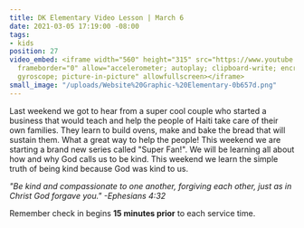 ```yaml
---
title: DK Elementary Video Lesson | March 6
date: 2021-03-05 17:19:00 -08:00
tags:
- kids
position: 27
video_embed: <iframe width="560" height="315" src="https://www.youtube.com/embed/05opzbKDuaE"
  frameborder="0" allow="accelerometer; autoplay; clipboard-write; encrypted-media;
  gyroscope; picture-in-picture" allowfullscreen></iframe>
small_image: "/uploads/Website%20Graphic-%20Elementary-0b657d.png"
---
```


Last weekend we got to hear from a super cool couple who started a business that would teach and help the people of Haiti take care of their own families. They learn to build ovens, make and bake the bread that will sustain them. What a great way to help the people! This weekend we are starting a brand new series called "Super Fan!". We will be learning all about how and why God calls us to be kind. This weekend we learn the simple truth of being kind because God was kind to us.

*"Be kind and compassionate to one another, forgiving each other, just as in Christ God forgave you." -Ephesians 4:32*

Remember check in begins **15 minutes prior** to each service time.